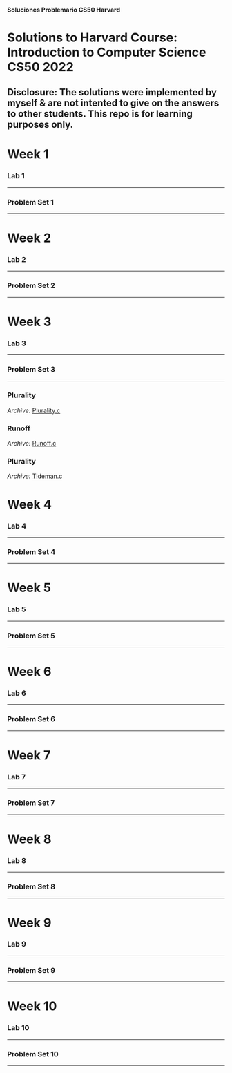 #### Soluciones Problemario CS50 Harvard

# Solutions to Harvard Course: Introduction to Computer Science CS50 2022

## Disclosure: The solutions were implemented by myself & are not intented to give on the answers to other students. This repo is for learning purposes only.

# Week 1

### Lab 1
---

### Problem Set 1
---

# Week 2

### Lab 2
---

### Problem Set 2
---

# Week 3

### Lab 3
---

### Problem Set 3
---

### Plurality
_Archive:_ [Plurality.c](../blob/master/LICENSE)

### Runoff
_Archive:_ [Runoff.c](../blob/master/LICENSE)

### Plurality
_Archive:_ [Tideman.c](../blob/master/LICENSE)

# Week 4

### Lab 4
---

### Problem Set 4
---

# Week 5

### Lab 5
---

### Problem Set 5
---

# Week 6

### Lab 6
---

### Problem Set 6
---

# Week 7

### Lab 7
---

### Problem Set 7
---

# Week 8

### Lab 8
---

### Problem Set 8
---

# Week 9

### Lab 9
---

### Problem Set 9
---

# Week 10

### Lab 10
---

### Problem Set 10
---

